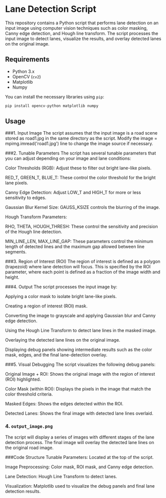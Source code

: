 # Lane Detection Script

This repository contains a Python script that performs lane detection on an input image using computer vision techniques such as color masking, Canny edge detection, and Hough line transform. The script processes the input image to detect lanes, visualize the results, and overlay detected lanes on the original image.

## Requirements

- Python 3.x
- OpenCV (`cv2`)
- Matplotlib
- Numpy

You can install the necessary libraries using `pip`:

```bash
pip install opencv-python matplotlib numpy
```
## Usage
###1. Input Image
The script assumes that the input image is a road scene stored as road1.jpg in the same directory as the script. Modify the image = mpimg.imread('road1.jpg') line to change the image source if necessary.

###2. Tunable Parameters
The script has several tunable parameters that you can adjust depending on your image and lane conditions:

Color Thresholds (RGB): Adjust these to filter out bright lane-like pixels.

RED_T, GREEN_T, BLUE_T: These control the color threshold for the bright lane pixels.

Canny Edge Detection: Adjust LOW_T and HIGH_T for more or less sensitivity to edges.

Gaussian Blur Kernel Size: GAUSS_KSIZE controls the blurring of the image.

Hough Transform Parameters:

RHO, THETA, HOUGH_THRESH: These control the sensitivity and precision of the Hough line detection.

MIN_LINE_LEN, MAX_LINE_GAP: These parameters control the minimum length of detected lines and the maximum gap allowed between line segments.

###3. Region of Interest (ROI)
The region of interest is defined as a polygon (trapezoid) where lane detection will focus. This is specified by the ROI parameter, where each point is defined as a fraction of the image width and height.

###4. Output
The script processes the input image by:

Applying a color mask to isolate bright lane-like pixels.

Creating a region of interest (ROI) mask.

Converting the image to grayscale and applying Gaussian blur and Canny edge detection.

Using the Hough Line Transform to detect lane lines in the masked image.

Overlaying the detected lane lines on the original image.

Displaying debug panels showing intermediate results such as the color mask, edges, and the final lane-detection overlay.

###5. Visual Debugging
The script visualizes the following debug panels:

Original Image + ROI: Shows the original image with the region of interest (ROI) highlighted.

Color Mask (within ROI): Displays the pixels in the image that match the color threshold criteria.

Masked Edges: Shows the edges detected within the ROI.

Detected Lanes: Shows the final image with detected lane lines overlaid.

### 4. **`output_image.png`**
The script will display a series of images with different stages of the lane detection process. The final image will overlay the detected lane lines on the original road image.

###Code Structure
Tunable Parameters: Located at the top of the script.

Image Preprocessing: Color mask, ROI mask, and Canny edge detection.

Lane Detection: Hough Line Transform to detect lanes.

Visualization: Matplotlib used to visualize the debug panels and final lane detection results.
